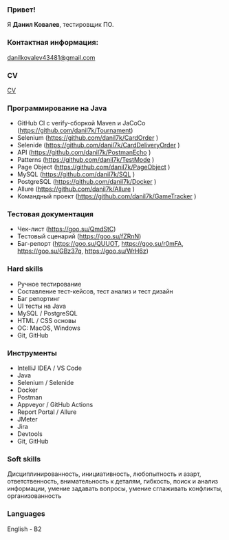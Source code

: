 ### Привет!

Я <b>Данил Ковалев</b>, тестировщик ПО.

### Контактная информация:

danilkovalev43481@gmail.com

### CV
[CV](https://goo.su/U78xsl5)

### Программирование на Java

- GitHub CI с verify-сборкой Maven и JaCoCo (https://github.com/danil7k/Tournament)
- Selenium (https://github.com/danil7k/CardOrder )
- Selenide (https://github.com/danil7k/CardDeliveryOrder )
- API (https://github.com/danil7k/PostmanEcho )
- Patterns (https://github.com/danil7k/TestMode )
- Page Object (https://github.com/danil7k/PageObject )
- MySQL (https://github.com/danil7k/SQL )
- PostgreSQL (https://github.com/danil7k/Docker )
- Allure (https://github.com/danil7k/Allure )
- Командный проект (https://github.com/danil7k/GameTracker )

### Тестовая документация

- Чек-лист (https://goo.su/QmdStC)
- Тестовый сценарий (https://goo.su/fZRnN)
- Баг-репорт (https://goo.su/QUUOT, https://goo.su/r0mFA, https://goo.su/GBz37q, https://goo.su/WrH6z)

### Hard skills

- Ручное тестирование
- Составление тест-кейсов, тест анализ и тест дизайн
- Баг репортинг
- UI тесты на Java
- MySQL / PostgreSQL
- HTML / CSS основы
- ОС: MacOS, Windows
- Git, GitHub

### Инструменты

- IntelliJ IDEA / VS Code
- Java
- Selenium / Selenide
- Docker
- Postman
- Appveyor / GitHub Actions
- Report Portal / Allure
- JMeter
- Jira
- Devtools
- Git, GitHub

### Soft skills

Дисциплинированность, инициативность, любопытность и азарт, ответственность, внимательность к деталям, гибкость, поиск и анализ информации, умение задавать вопросы, умение сглаживать конфликты, организованность

### Languages

English - B2
